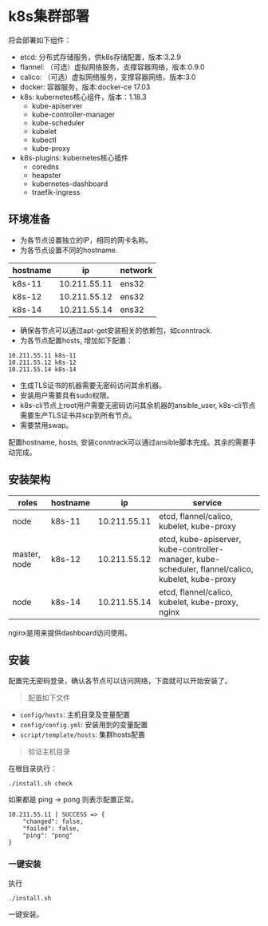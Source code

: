 # k8s集群部署

将会部署如下组件：

- etcd: 分布式存储服务，供k8s存储配置，版本:3.2.9
- flannel: （可选）虚拟网络服务，支撑容器网络，版本:0.9.0
- calico: （可选）虚拟网络服务，支撑容器网络，版本:3.0
- docker: 容器服务，版本:docker-ce 17.03
- k8s: kubernetes核心组件，版本：1.18.3
	- kube-apiserver
	- kube-controller-manager
	- kube-scheduler
	- kubelet
	- kubectl
	- kube-proxy
- k8s-plugins: kubernetes核心插件
	- coredns
	- heapster
	- kubernetes-dashboard
	- traefik-ingress

## 环境准备

- 为各节点设置独立的IP，相同的网卡名称。
- 为各节点设置不同的hostname.

hostname | ip | network
--- | --- | ---
k8s-11 | 10.211.55.11 | ens32
k8s-12 | 10.211.55.12 | ens32
k8s-14 | 10.211.55.14 | ens32

- 确保各节点可以通过apt-get安装相关的依赖包，如conntrack.
- 为各节点配置hosts, 增加如下配置：

```
10.211.55.11 k8s-11
10.211.55.12 k8s-12
10.211.55.14 k8s-14
```

- 生成TLS证书的机器需要无密码访问其余机器。
- 安装用户需要具有sudo权限。
- k8s-cli节点上root用户需要无密码访问其余机器的ansible_user, k8s-cli节点需要生产TLS证书并scp到所有节点。
- 需要禁用swap。

配置hostname, hosts, 安装conntrack可以通过ansible脚本完成。其余的需要手动完成。

## 安装架构

roles | hostname | ip | service
--- | --- | --- | ---
node | k8s-11 | 10.211.55.11 | etcd, flannel/calico, kubelet, kube-proxy
master, node | k8s-12 | 10.211.55.12 | etcd, kube-apiserver, kube-controller-manager, kube-scheduler, flannel/calico, kubelet, kube-proxy
node | k8s-14 | 10.211.55.14 | etcd, flannel/calico, kubelet, kube-proxy, nginx

nginx是用来提供dashboard访问使用。

## 安装

配置完无密码登录，确认各节点可以访问网络，下面就可以开始安装了。

> 配置如下文件

- `config/hosts`: 主机目录及变量配置
- `config/config.yml`: 安装用到的变量配置
- `script/template/hosts`: 集群hosts配置

> 验证主机目录

在根目录执行：

```
./install.sh check
```

如果都是 ping -> pong 则表示配置正常。

```
10.211.55.11 | SUCCESS => {
    "changed": false,
    "failed": false,
    "ping": "pong"
}
```

### 一键安装

执行

```
./install.sh
```

一键安装。





